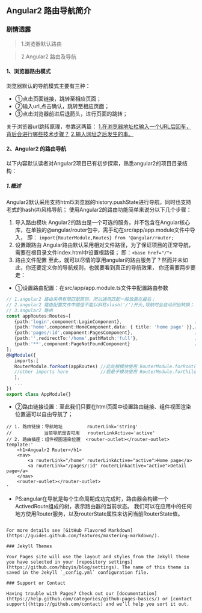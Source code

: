 ## Angular2 路由导航简介

### 剧情透露
>1.浏览器默认路由

>2.Angular2 路由及导航

#### 1、浏览器路由模式

  浏览器默认的导航模式主要有三种：
  
  - ①点击页面链接，跳转至相应页面；
  - ②输入url,点击确认，跳转至相应页面；
  - ③点击浏览器前进后退箭头，进行页面的跳转；

关于浏览器url跳转原理，参靠这两篇：
[1.在浏览器地址栏输入一个URL后回车，背后会进行哪些技术步骤？](https://www.zhihu.com/question/34873227)
[2.输入网址之后发生的事。](https://www.zybuluo.com/yangfch3/note/113028)


#### 2、Angular2 的路由导航

以下内容默认读者对Angular2项目已有初步探索，熟悉angular2的项目目录结构：

##### 1.概述
Angular2默认采用支持html5浏览器的history.pushState进行导航，同时也支持老式的hash(#)风格导航； 
使用Angular2的路由功能简单来说分以下几个步骤：
1. 导入路由模块 
Angular2的路由是一个可选的服务，并不包含在Angular核心库，在单独的@angular/router包中，需手动在src/app/app.module文件中导入，
即： `import{RouterModule,Routes} from '@angular/router;`
2. 设置跟路由
Angular路由默认采用相对文件路径，为了保证项目的正常导航，需要在根目录文件index.html中设置根路径；
即：`<base href="/">`
3. 路由文件配置
至此，就可以尽情的享用angular的路由服务了？然而并未如此，你还要定义你的导航规则，也就要看到真正的导航效果，
你还需要两步要走：
 - ①设置路由配置：在src/app/app.module.ts文件中配置路由参数
 ```typescript
 // 1.angular2 路由采用有限匹配原则，所以通用匹配一般放置在最后；
 // 2.angular2 路由配置文件中路径不能以斜杠slash('/')开头,导航时会自动识别转换；
 // 3.angular2 路由
const appRoutes:Routes=[
    {path:'login',component:LoginComponent},                           //普通路由配置
    {path:'home',component:HomeComponent,data: { title: 'home page' }},//带页面说明信息路由配置
    {path:'pages/:id',component:PagesComponent},                       //带参数路由配置
    {path:'',redirectTo:'/home',pathMatch:'full'},                     //默认路由配置（路由重定向）
    {path:'**',component:PageNotFoundComponent}                        //无效路由配置（通配符）
];
@NgModule({
    imports:[
    RouterModule.forRoot(appRoutes) //此处根模块使用 RouterModule.forRoot()
    //other imports here            //若是子模块使用 RouterModule.forChild()
    ],
    ...
})
export class AppModule{}
```
- ②路由链接设置：至此我们只要在html页面中设置路由链接、组件视图渲染位置遍可以自由导航了；

```angular2html
// 1. 路由链接：导航地址         routerLink='string'
//            当前导航是否可用   routerLinkActive='active'
// 2. 路由插座：组件视图渲染位置  <router-outlet></router-outlet>
template:'
    <h1>Angualr2 Router</h1>
    <nav>
        <a routerLink="/home" routerLinkActive="active">Home page</a>
        <a routerLink="/pages/:id" routerLinkactive="active">Detail page</a>
    </nav>
    <router-outlet></router-outlet>
'
```
- PS:angular在导航是每个生命周期成功完成时，路由器会构建一个ActivedRoute组成的树，表示路由器的当前状态。
我们可以在应用中的任何地方使用Router服务，以及routerState属性来访问当前RouterState值。


```

For more details see [GitHub Flavored Markdown](https://guides.github.com/features/mastering-markdown/).

### Jekyll Themes

Your Pages site will use the layout and styles from the Jekyll theme you have selected in your [repository settings](https://github.com/hbzyin/blog/settings). The name of this theme is saved in the Jekyll `_config.yml` configuration file.

### Support or Contact

Having trouble with Pages? Check out our [documentation](https://help.github.com/categories/github-pages-basics/) or [contact support](https://github.com/contact) and we’ll help you sort it out.
